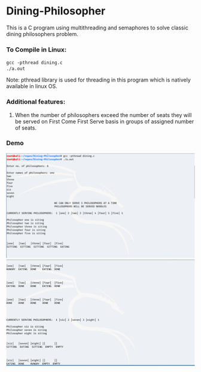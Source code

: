 # Dining-Philosopher
This is a C program using multithreading and semaphores to solve classic dining philosophers problem.

### To Compile in Linux:
``` 
gcc -pthread dining.c 
./a.out
```

Note: pthread library is used for threading in this program which is natively available in linux OS.

### Additional features:

1. When the number of philosophers exceed the number of seats they will be served on First Come First Serve basis in groups of assigned number of seats.


### Demo

<img alt="Example image 1" src="/1.png">
<br>
<img alt="Example image 2" src="/2.png">
